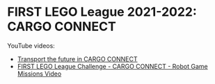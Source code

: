 # FIRST LEGO League 2021-2022: CARGO CONNECT


YouTube videos:
- [Transport the future in CARGO CONNECT](https://www.youtube.com/watch?v=eJSDHC_9Sxk)
- [FIRST LEGO League Challenge - CARGO CONNECT - Robot Game Missions Video](https://www.youtube.com/watch?v=onsI9ke2Vho)
